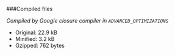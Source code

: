 ###Compiled files

*Compiled by Google closure compiler in `ADVANCED_OPTIMIZATIONS`*  

- Original: 22.9 kB
- Minified: 3.2 kB
- Gzipped:  762 bytes
